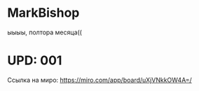 # MarkBishop
ыыыы, полтора месяца((

# UPD: 001
Ссылка на миро: https://miro.com/app/board/uXjVNkkOW4A=/

